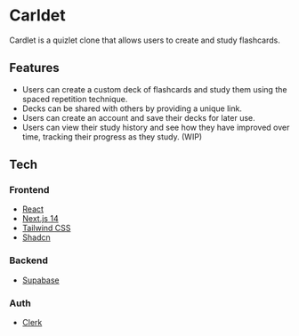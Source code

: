 # Carldet

Cardlet is a quizlet clone that allows users to create and study flashcards.

## Features

- Users can create a custom deck of flashcards and study them using the spaced repetition technique.
- Decks can be shared with others by providing a unique link.
- Users can create an account and save their decks for later use.
- Users can view their study history and see how they have improved over time, tracking their progress as they study. (WIP)

## Tech

### Frontend

- [React](https://react.dev/)
- [Next.js 14](https://nextjs.org/)
- [Tailwind CSS](https://tailwindcss.com/)
- [Shadcn](https://ui.shadcn.com/)

### Backend

- [Supabase](https://supabase.io/)

### Auth

- [Clerk](https://clerk.dev/)
